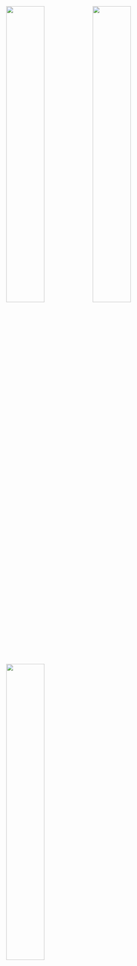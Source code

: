<img width="45%" src="https://github-readme-streak-stats.herokuapp.com/?user=2016838087&theme=tokyonight" />
<img width="45%" src="https://github-readme-stats.vercel.app/api?username=2016838087&show_icons=true&theme=tokyonight" /><br/>
<img width="45%" src="https://github-readme-stats.vercel.app/api/top-langs/?username=2016838087&layout=compact&theme=tokyonight" />
